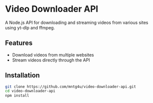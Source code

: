 # Video Downloader API

A Node.js API for downloading and streaming videos from various sites using yt-dlp and ffmpeg.

## Features
- Download videos from multiple websites
- Stream videos directly through the API

## Installation
```bash
git clone https://github.com/mntg4u/video-downloader-api.git
cd video-downloader-api
npm install
